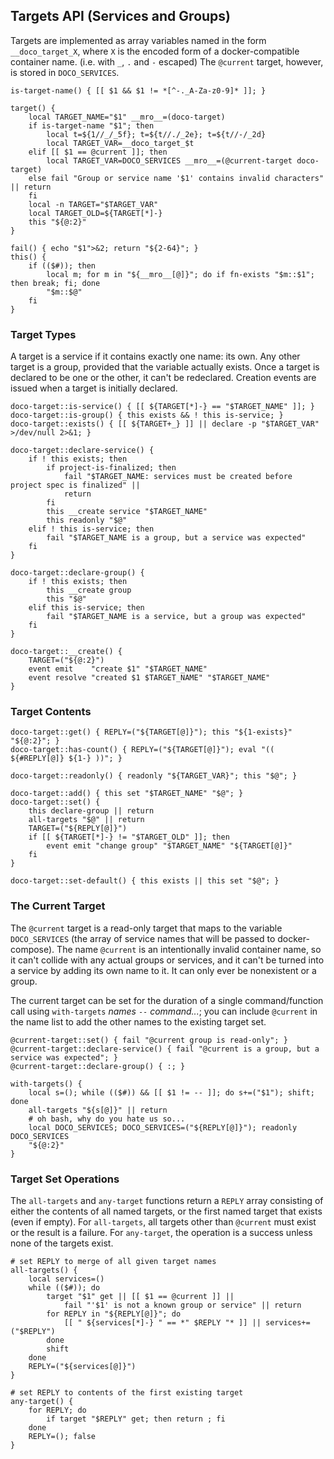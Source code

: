## Targets API (Services and Groups)

Targets are implemented as array variables named in the form `__doco_target_X`, where `X` is the encoded form of a docker-compatible container name.  (i.e. with `_`, `.` and `-` escaped)  The `@current` target, however, is stored in `DOCO_SERVICES`.

```shell
is-target-name() { [[ $1 && $1 != *[^-._A-Za-z0-9]* ]]; }

target() {
	local TARGET_NAME="$1" __mro__=(doco-target)
	if is-target-name "$1"; then
		local t=${1//_/_5f}; t=${t//./_2e}; t=${t//-/_2d}
		local TARGET_VAR=__doco_target_$t
	elif [[ $1 == @current ]]; then
		local TARGET_VAR=DOCO_SERVICES __mro__=(@current-target doco-target)
	else fail "Group or service name '$1' contains invalid characters" || return
	fi
	local -n TARGET="$TARGET_VAR"
	local TARGET_OLD=${TARGET[*]-}
	this "${@:2}"
}

fail() { echo "$1">&2; return "${2-64}"; }
this() {
	if (($#)); then
		local m; for m in "${__mro__[@]}"; do if fn-exists "$m::$1"; then break; fi; done
		"$m::$@"
	fi
}

```

### Target Types

A target is a service if it contains exactly one name: its own.  Any other target is a group, provided that the variable actually exists.  Once a target is declared to be one or the other, it can't be redeclared.  Creation events are issued when a target is initially declared.

```shell
doco-target::is-service() { [[ ${TARGET[*]-} == "$TARGET_NAME" ]]; }
doco-target::is-group() { this exists && ! this is-service; }
doco-target::exists() { [[ ${TARGET+_} ]] || declare -p "$TARGET_VAR" >/dev/null 2>&1; }

doco-target::declare-service() {
	if ! this exists; then
		if project-is-finalized; then
			fail "$TARGET_NAME: services must be created before project spec is finalized" ||
			return
		fi
		this __create service "$TARGET_NAME"
		this readonly "$@"
	elif ! this is-service; then
		fail "$TARGET_NAME is a group, but a service was expected"
	fi
}

doco-target::declare-group() {
	if ! this exists; then
		this __create group
		this "$@"
	elif this is-service; then
		fail "$TARGET_NAME is a service, but a group was expected"
	fi
}

doco-target::__create() {
	TARGET=("${@:2}")
	event emit    "create $1" "$TARGET_NAME"
	event resolve "created $1 $TARGET_NAME" "$TARGET_NAME"
}

```

### Target Contents

```shell
doco-target::get() { REPLY=("${TARGET[@]}"); this "${1-exists}" "${@:2}"; }
doco-target::has-count() { REPLY=("${TARGET[@]}"); eval "(( ${#REPLY[@]} ${1-} ))"; }

doco-target::readonly() { readonly "${TARGET_VAR}"; this "$@"; }

doco-target::add() { this set "$TARGET_NAME" "$@"; }
doco-target::set() {
	this declare-group || return
	all-targets "$@" || return
	TARGET=("${REPLY[@]}")
	if [[ ${TARGET[*]-} != "$TARGET_OLD" ]]; then
		event emit "change group" "$TARGET_NAME" "${TARGET[@]}"
	fi
}

doco-target::set-default() { this exists || this set "$@"; }

```

### The Current Target

The `@current` target is a read-only target that maps to the variable `DOCO_SERVICES` (the array of service names that will be passed to docker-compose).  The name `@current` is an intentionally invalid container name, so it can't collide with any actual groups or services, and it can't be turned into a service by adding its own name to it.  It can only ever be nonexistent or a group.

The current target can be set for the duration of a single command/function call using `with-targets` *names* `--` *command...*; you can include `@current` in the name list to add the other names to the existing target set.

```shell
@current-target::set() { fail "@current group is read-only"; }
@current-target::declare-service() { fail "@current is a group, but a service was expected"; }
@current-target::declare-group() { :; }

with-targets() {
	local s=(); while (($#)) && [[ $1 != -- ]]; do s+=("$1"); shift; done
	all-targets "${s[@]}" || return
	# oh bash, why do you hate us so...
	local DOCO_SERVICES; DOCO_SERVICES=("${REPLY[@]}"); readonly DOCO_SERVICES
	"${@:2}"
}

```

### Target Set Operations

The `all-targets` and `any-target` functions return a `REPLY` array consisting of either the contents of all named targets, or the first named target that exists (even if empty).  For `all-targets`, all targets other than `@current` must exist or the result is a failure.  For `any-target`, the operation is a success unless none of the targets exist.

```shell
# set REPLY to merge of all given target names
all-targets() {
	local services=()
	while (($#)); do
		target "$1" get || [[ $1 == @current ]] ||
			fail "'$1' is not a known group or service" || return
		for REPLY in "${REPLY[@]}"; do
			[[ " ${services[*]-} " == *" $REPLY "* ]] || services+=("$REPLY")
		done
		shift
	done
	REPLY=("${services[@]}")
}

# set REPLY to contents of the first existing target
any-target() {
	for REPLY; do
		if target "$REPLY" get; then return ; fi
	done
	REPLY=(); false
}

```

